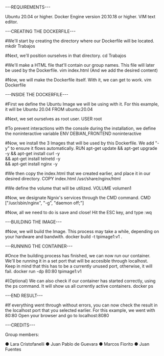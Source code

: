 ---REQUIREMENTS---


Ubuntu 20.04 or higher.
Docker Engine version 20.10.18 or higher.
VIM text editor.


---CREATING THE DOCKERFILE---


#We'll start by creating the directory where our Dockerfile will be located.
mkdir Trabajos

#Next, we'll position ourselves in that directory.
cd Trabajos

#We'll make a HTML file that'll contain our group names. This file will later be used by the Dockerfile.
vim index.html (And we add the desired content)

#Now, we will make the Dockerfile itself. With it, we can get to work.
vim Dockerfile


---INSIDE THE DOCKERFILE---


#First we define the Ubuntu Image we will be using with it. For this example, it will be Ubuntu 20.04
FROM ubuntu:20.04

#Next, we set ourselves as root user.
USER root

#To prevent interactions with the console during the installation, we define the noninteractive variable
ENV DEBIAN_FRONTEND noninteractive

#Now, we install the 3 Images that will be used by this Dockerfile. We add "-y" to ensure it flows automatically.
RUN apt-get update && apt-get upgrade -y && apt-get install curl -y \
        && apt-get install telnetd -y \
        && apt-get install nginx -y

#We then copy the index.html that we created earlier, and place it in our desired directory.
COPY index.html /usr/share/nginx/html

#We define the volume that will be utilized.
VOLUME volumen1

#Now, we designate Ngnix's services through the CMD command.
CMD ["/usr/sbin/nginx", "-g", "daemon off;"]

#Now, all we need to do is save and close!
Hit the ESC key, and type :wq


---BUILDING THE IMAGE---


#Now, we will build the Image. This process may take a while, depending on your hardware and bandwith. 
docker build -t tpimage1:v1 .


---RUNNING THE CONTAINER---


#Once the building process has finished, we can now run our container. We'll be running it in a set port that will be accesible through localhost. Keep in mind that this has to be a currently unused port, otherwise, it will fail.
docker run -dp 80:80 tpimage1:v1

#(Optional) We can also check if our container has started correctly, using the ps command. It will show us all currently active containers.
docker ps


---END RESULT---


#If everything went through without errors, you can now check the result in the localhost port that you selected earlier. For this example, we went with 80:80
Open your browser and go to localhost:8080


---CREDITS---


Group members:

● Lara Cristofanelli
● Juan Pablo de Guevara
● Marcos Fiorito
● Juan Fuentes

